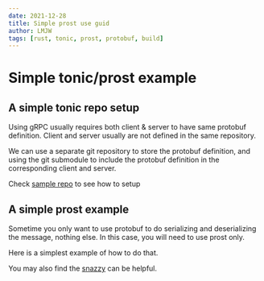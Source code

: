 ```yaml
---
date: 2021-12-28
title: Simple prost use guid
author: LMJW
tags: [rust, tonic, prost, protobuf, build]
---
```

# Simple tonic/prost example

## A simple tonic repo setup

Using gRPC usually requires both client & server to have same protobuf definition. Client and server usually are not defined in the same repository.

We can use a separate git repository to store the protobuf definition, and using the git submodule to include the protobuf definition in the corresponding client and server.

Check [sample repo](https://github.com/LMJW/tonic-proto-template) to see how to setup 

## A simple prost example

Sometime you only want to use protobuf to do serializing and deserializing the message, nothing else. In this case, you will need to use prost only.

Here is a simplest example of how to do that.

You may also find the [snazzy](https://github.com/danburkert/snazzy) can be helpful.